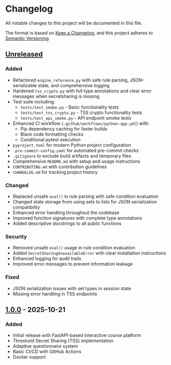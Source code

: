 # Changelog

All notable changes to this project will be documented in this file.

The format is based on [Keep a Changelog](https://keepachangelog.com/en/1.0.0/),
and this project adheres to [Semantic Versioning](https://semver.org/spec/v2.0.0.html).

## [Unreleased]

### Added
- Refactored `engine_reference.py` with safe rule parsing, JSON-serializable state, and comprehensive logging
- Hardened `tss_crypto.py` with full type annotations and clear error messages when secretsharing is missing
- Test suite including:
  - `tests/test_smoke.py` - Basic functionality tests
  - `tests/test_tss_crypto.py` - TSS crypto functionality tests
  - `tests/test_api_smoke.py` - API endpoint smoke tests
- Enhanced CI workflow (`.github/workflows/python-app.yml`) with:
  - Pip dependency caching for faster builds
  - Black code formatting checks
  - Conditional pytest execution
- `pyproject.toml` for modern Python project configuration
- `.pre-commit-config.yaml` for automated pre-commit checks
- `.gitignore` to exclude build artifacts and temporary files
- Comprehensive `README.md` with setup and usage instructions
- `CONTRIBUTING.md` with contribution guidelines
- `CHANGELOG.md` for tracking project history

### Changed
- Replaced unsafe `eval()` in rule parsing with safe condition evaluation
- Changed state storage from using sets to lists for JSON serialization compatibility
- Enhanced error handling throughout the codebase
- Improved function signatures with complete type annotations
- Added descriptive docstrings to all public functions

### Security
- Removed unsafe `eval()` usage in rule condition evaluation
- Added `SecretSharingUnavailableError` with clear installation instructions
- Enhanced logging for audit trails
- Improved error messages to prevent information leakage

### Fixed
- JSON serialization issues with set types in session state
- Missing error handling in TSS endpoints

## [1.0.0] - 2025-10-21

### Added
- Initial release with FastAPI-based interactive course platform
- Threshold Secret Sharing (TSS) implementation
- Adaptive questionnaire system
- Basic CI/CD with GitHub Actions
- Docker support

[Unreleased]: https://github.com/asforalimathiago-art/interactive-course-tss/compare/v1.0.0...HEAD
[1.0.0]: https://github.com/asforalimathiago-art/interactive-course-tss/releases/tag/v1.0.0
